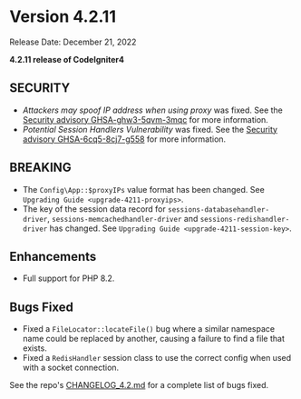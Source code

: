 # Version 4.2.11

Release Date: December 21, 2022

**4.2.11 release of CodeIgniter4**

<div class="contents" local="" depth="2">

</div>

## SECURITY

- *Attackers may spoof IP address when using proxy* was fixed. See the
  [Security advisory
  GHSA-ghw3-5qvm-3mqc](https://github.com/codeigniter4/CodeIgniter4/security/advisories/GHSA-ghw3-5qvm-3mqc)
  for more information.
- *Potential Session Handlers Vulnerability* was fixed. See the
  [Security advisory
  GHSA-6cq5-8cj7-g558](https://github.com/codeigniter4/CodeIgniter4/security/advisories/GHSA-6cq5-8cj7-g558)
  for more information.

## BREAKING

- The `Config\App::$proxyIPs` value format has been changed. See
  `Upgrading Guide <upgrade-4211-proxyips>`.
- The key of the session data record for
  `sessions-databasehandler-driver`, `sessions-memcachedhandler-driver`
  and `sessions-redishandler-driver` has changed. See
  `Upgrading Guide <upgrade-4211-session-key>`.

## Enhancements

- Full support for PHP 8.2.

## Bugs Fixed

- Fixed a `FileLocator::locateFile()` bug where a similar namespace name
  could be replaced by another, causing a failure to find a file that
  exists.
- Fixed a `RedisHandler` session class to use the correct config when
  used with a socket connection.

See the repo's
[CHANGELOG_4.2.md](https://github.com/codeigniter4/CodeIgniter4/blob/develop/changelogs/CHANGELOG_4.2.md)
for a complete list of bugs fixed.
